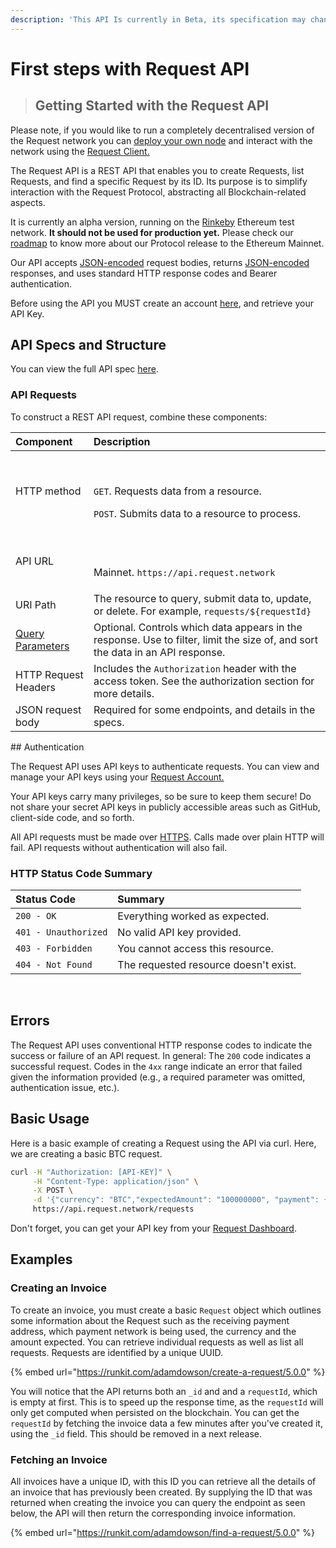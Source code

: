 ```yaml
---
description: 'This API Is currently in Beta, its specification may change in the future.'
---
```


# First steps with Request API

> ## Getting Started with the Request API <a id="getting-started-with-the-request-api"></a>

Please note, if you would like to run a completely decentralised version of the Request network you can [deploy your own node](https://app.gitbook.com/@request-network/s/wiki/~/drafts/-LcBsRSy9E4i17Q4qI5V/revisions/-Lgfl4dbmxl4YLQEpBFF/resources/v1/protocol) and interact with the network using the [Request Client.](https://app.gitbook.com/@request-network/s/wiki/~/drafts/-LcBsRSy9E4i17Q4qI5V/revisions/-Lgfl4dbmxl4YLQEpBFF/resources/v1/protocol)​‌

The Request API is a REST API that enables you to create Requests, list Requests, and find a specific Request by its ID. Its purpose is to simplify interaction with the Request Protocol, abstracting all Blockchain-related aspects.‌‌

It is currently an alpha version, running on the [Rinkeby](https://www.rinkeby.io/) Ethereum test network. **It should not be used for production yet.** Please check our [roadmap](https://request.network/en/technology#roadmap) to know more about our Protocol release to the Ethereum Mainnet.‌‌

Our API accepts [JSON-encoded](http://www.json.org/) request bodies, returns [JSON-encoded](http://www.json.org/) responses, and uses standard HTTP response codes and Bearer authentication.‌‌

Before using the API you MUST create an account [here](https://dashboard.request.network/), and retrieve your API Key.‌‌

## API Specs and Structure <a id="api-specs-and-structure"></a>

You can view the full API spec [here](https://api-docs.request.network/).‌‌

### API Requests <a id="api-requests"></a>

To construct a REST API request, combine these components:

<table>
  <thead>
    <tr>
      <th style="text-align:left">Component</th>
      <th style="text-align:left">Description</th>
    </tr>
  </thead>
  <tbody>
    <tr>
      <td style="text-align:left">HTTP method</td>
      <td style="text-align:left">
        <p>&#x200B;</p>
        <p><code>GET</code>. Requests data from a resource.</p>
        <p><code>POST</code>. Submits data to a resource to process.</p>
      </td>
    </tr>
    <tr>
      <td style="text-align:left">API URL</td>
      <td style="text-align:left">
        <p>&#x200B;</p>
        <p>Mainnet. <code>https://api.request.network</code>
        </p>
      </td>
    </tr>
    <tr>
      <td style="text-align:left">URI Path</td>
      <td style="text-align:left">The resource to query, submit data to, update, or delete. For example, <code>requests/${requestId}</code>
      </td>
    </tr>
    <tr>
      <td style="text-align:left">&#x200B;<a href="https://en.wikipedia.org/wiki/Query_string">Query Parameters</a>&#x200B;</td>
      <td
      style="text-align:left">Optional. Controls which data appears in the response. Use to filter,
        limit the size of, and sort the data in an API response.</td>
    </tr>
    <tr>
      <td style="text-align:left">HTTP Request Headers</td>
      <td style="text-align:left">Includes the <code>Authorization</code> header with the access token. See
        the authorization section for more details.</td>
    </tr>
    <tr>
      <td style="text-align:left">JSON request body</td>
      <td style="text-align:left">Required for some endpoints, and details in the specs.</td>
    </tr>
  </tbody>
</table>## Authentication <a id="authentication"></a>

The Request API uses API keys to authenticate requests. You can view and manage your API keys using your [Request Account.](http://baguette-dashboard.request.network/)‌‌

Your API keys carry many privileges, so be sure to keep them secure! Do not share your secret API keys in publicly accessible areas such as GitHub, client-side code, and so forth.‌‌

All API requests must be made over [HTTPS](http://en.wikipedia.org/wiki/HTTP_Secure). Calls made over plain HTTP will fail. API requests without authentication will also fail.‌‌

### HTTP Status Code Summary <a id="http-status-code-summary"></a>

| Status Code | Summary |
| :--- | :--- |
| `200 - OK` | Everything worked as expected. |
| `401 - Unauthorized` | No valid API key provided. |
| `403 - Forbidden` | You cannot access this resource. |
| `404 - Not Found` | The requested resource doesn't exist. |

‌

## Errors <a id="errors"></a>

The Request API uses conventional HTTP response codes to indicate the success or failure of an API request. In general: The `200` code indicates a successful request. Codes in the `4xx` range indicate an error that failed given the information provided \(e.g., a required parameter was omitted, authentication issue, etc.\).‌‌

## Basic Usage <a id="basic-usage"></a>

Here is a basic example of creating a Request using the API via curl. Here, we are creating a basic BTC request.

```bash
curl -H "Authorization: [API-KEY]" \
     -H "Content-Type: application/json" \
     -X POST \
     -d '{"currency": "BTC","expectedAmount": "100000000", "payment": { "type": "bitcoin-testnet", "value": "mqdT2zrDfr6kp69hHLBM8CKLMtRzRbT2o9" }}' \ 
     https://api.request.network/requests
```

Don't forget, you can get your API key from your [Request Dashboard](http://baguette-dashboard.request.network/).‌‌

## Examples <a id="examples"></a>

### Creating an Invoice <a id="creating-a-request"></a>

To create an invoice, you must create a basic `Request` object which outlines some information about the Request such as the receiving payment address, which payment network is being used, the currency and the amount expected. You can retrieve individual requests as well as list all requests. Requests are identified by a unique UUID.‌‌

{% embed url="https://runkit.com/adamdowson/create-a-request/5.0.0" %}

You will notice that the API returns both an `_id` and and a `requestId`, which is empty at first. This is to speed up the response time, as the `requestId` will only get computed when persisted on the blockchain. You can get the `requestId` by fetching the invoice data a few minutes after you've created it, using the `_id` field. This should be removed in a next release.

### Fetching an Invoice <a id="fetching-a-request"></a>

All invoices have a unique ID, with this ID you can retrieve all the details of an invoice that has previously been created. By supplying the ID that was returned when creating the invoice you can query the endpoint as seen below, the API will then return the corresponding invoice information.‌

{% embed url="https://runkit.com/adamdowson/find-a-request/5.0.0" %}

